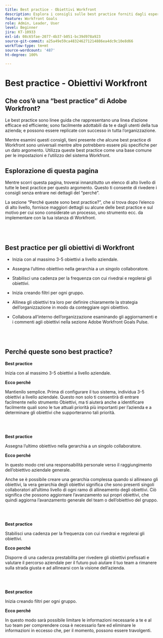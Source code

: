 ```yaml
---
title: Best practice - Obiettivi Workfront
description: Esplora i consigli sulle best practice forniti dagli esperti Adobe Workfront in merito all’impostazione, alla gestione e all’utilizzo degli obiettivi di Workfront.
feature: Workfront Goals
role: Admin, Leader, User
level: Beginner
jira: KT-10933
exl-id: 08c65fae-2077-4b37-b051-bc39d978a923
source-git-commit: a25a49e59ca483246271214886ea4dc9c10e8d66
workflow-type: tm+mt
source-wordcount: '487'
ht-degree: 100%

---
```


# Best practice - Obiettivi Workfront

## Che cos’è una “best practice” di Adobe Workfront?

Le best practice sono linee guida che rappresentano una linea d’azione efficace ed efficiente; sono facilmente adottabili da te e dagli utenti della tua azienda; e possono essere replicate con successo in tutta l’organizzazione.

Mentre esamini questi consigli, tieni presente che alcune best practice di Workfront sono universali mentre altre potrebbero essere più specifiche per un dato argomento. Utilizza queste best practice come una base comune per le impostazioni e l’utilizzo del sistema Workfront.

## Esplorazione di questa pagina

Mentre scorri questa pagina, troverai innanzitutto un elenco di alto livello di tutte le best practice per questo argomento. Questo ti consente di rivedere i consigli senza entrare nei dettagli del “perché”.

La sezione “Perché queste sono best practice?”, che si trova dopo l’elenco di alto livello, fornisce maggiori dettagli su alcune delle best practice e sul motivo per cui sono considerate un processo, uno strumento ecc. da implementare con la tua istanza di Workfront.

</br>
</br>


## Best practice per gli obiettivi di Workfront

* Inizia con al massimo 3-5 obiettivi a livello aziendale.

* Assegna l’ultimo obiettivo nella gerarchia a un singolo collaboratore.

* Stabilisci una cadenza per la frequenza con cui rivedrai e regolerai gli obiettivi.

* Inizia creando filtri per ogni gruppo.

* Allinea gli obiettivi tra loro per definire chiaramente la strategia dell’organizzazione in modo da conteggiare ogni obiettivo.

* Collabora all’interno dell’organizzazione esaminando gli aggiornamenti e i commenti agli obiettivi nella sezione Adobe Workfront Goals Pulse.

</br>
</br>

## Perché queste sono best practice?

**Best practice**

Inizia con al massimo 3-5 obiettivi a livello aziendale.



**Ecco perché**

Mantienilo semplice. Prima di configurare il tuo sistema, individua 3-5 obiettivi a livello aziendale. Questo non solo ti consentirà di entrare facilmente nello strumento Obiettivi, ma ti aiuterà anche a identificare facilmente quali sono le tue attuali priorità più importanti per l’azienda e a determinare gli obiettivi che supporteranno tali priorità.

</br>
</br>

**Best practice**

Assegna l’ultimo obiettivo nella gerarchia a un singolo collaboratore.



**Ecco perché**

In questo modo crei una responsabilità personale verso il raggiungimento dell’obiettivo aziendale generale.



Anche se è possibile creare una gerarchia complessa quando si allineano gli obiettivi, la vera gerarchia degli obiettivi significa che sono presenti singoli collaboratori all’ultimo livello di ogni ramo di allineamento degli obiettivi. Ciò significa che possono aggiornare l’avanzamento sui propri obiettivi, che quindi aggiorna l’avanzamento generale del team o dell’obiettivo del gruppo.

</br>
</br>


**Best practice**

Stabilisci una cadenza per la frequenza con cui rivedrai e regolerai gli obiettivi.



**Ecco perché**

Disporre di una cadenza prestabilita per rivedere gli obiettivi prefissati e valutare il percorso aziendale per il futuro può aiutare il tuo team a rimanere sulla strada giusta e ad allinearsi con la visione dell’azienda.


</br>
</br>

**Best practice**

Inizia creando filtri per ogni gruppo.



**Ecco perché**

In questo modo sarà possibile limitare le informazioni necessarie a te e al tuo team per comprendere cosa è necessario fare ed eliminare le informazioni in eccesso che, per il momento, possono essere travolgenti.
